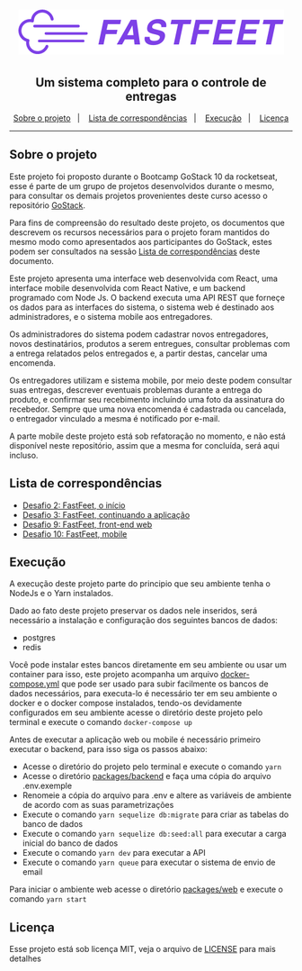 <h1 align="center">
    <img alt="GoStack" alt="FastFeet" src=".github/fast-feet-logo.png" />
</h1>

<h2 align="center">
  Um sistema completo para o controle de entregas
</h2>

<p align="center">
  <a href="#sobre-o-projeto">Sobre o projeto</a>&nbsp;&nbsp;&nbsp;|&nbsp;&nbsp;&nbsp;
  <a href="#lista-de-correspondências">Lista de correspondências</a>&nbsp;&nbsp;&nbsp;|&nbsp;&nbsp;&nbsp;
  <a href="#execução">Execução</a>&nbsp;&nbsp;&nbsp;|&nbsp;&nbsp;&nbsp;
  <a href="#licença">Licença</a>
</p>

---

## Sobre o projeto
Este projeto foi proposto durante o Bootcamp GoStack 10 da rocketseat, esse é parte de um grupo de projetos desenvolvidos durante o mesmo, para consultar os demais projetos provenientes deste curso acesso o repositório [GoStack](https://github.com/mauricio-andre/goStack10).

Para fins de compreensão do resultado deste projeto, os documentos que descrevem os recursos necessários para o projeto foram mantidos do mesmo modo como apresentados aos participantes do GoStack, estes podem ser consultados na sessão [Lista de correspondências](#lista-de-correspondências) deste documento.

Este projeto apresenta uma interface web desenvolvida com React, uma interface mobile desenvolvida com React Native, e um backend programado com Node Js. O backend executa uma API REST que forneçe os dados para as interfaces do sistema, o sistema web é destinado aos administradores, e o sistema mobile aos entregadores.

Os administradores do sistema podem cadastrar novos entregadores, novos destinatários, produtos a serem entregues, consultar problemas com a entrega relatados pelos entregados e, a partir destas, cancelar uma encomenda.

Os entregadores utilizam e sistema mobile, por meio deste podem consultar suas entregas, descrever eventuais problemas durante a entrega do produto, e confirmar seu recebimento incluíndo uma foto da assinatura do recebedor. Sempre que uma nova encomenda é cadastrada ou cancelada, o entregador vinculado a mesma é notificado por e-mail.

A parte mobile deste projeto está sob refatoração no momento, e não está disponível neste repositório, assim que a mesma for concluída, será aqui incluso.

## Lista de correspondências
* [Desafio 2: FastFeet, o início](./_instruction/Desafio02.md)
* [Desafio 3: FastFeet, continuando a aplicação](./_instruction/Desafio03.md)
* [Desafio 9: FastFeet, front-end web](./_instruction/Desafio09.md)
* [Desafio 10: FastFeet, mobile](./_instruction/Desafio10.md)

## Execução
A execução deste projeto parte do principio que seu ambiente tenha o NodeJs e o Yarn instalados.

Dado ao fato deste projeto preservar os dados nele inseridos, será necessário a instalação e configuração dos seguintes bancos de dados:
- postgres
- redis

Você pode instalar estes bancos diretamente em seu ambiente ou usar um container para isso, este projeto acompanha um arquivo [docker-compose.yml](./docker-compose.yml) que pode ser usado para subir facilmente os bancos de dados necessários, para executa-lo é necessário ter em seu ambiente o docker e o docker compose instalados, tendo-os devidamente configurados em seu ambiente acesse o diretório deste projeto pelo terminal e execute o comando `docker-compose up`

Antes de executar a aplicação web ou mobile é necessário primeiro executar o backend, para isso siga os passos abaixo:
- Acesse o diretório do projeto pelo terminal e execute o comando `yarn`
- Acesse o diretório [packages/backend](./packages/backend) e faça uma cópia do arquivo .env.exemple
- Renomeie a cópia do arquivo para .env e altere as variáveis de ambiente de acordo com as suas parametrizações
- Execute o comando `yarn sequelize db:migrate` para criar as tabelas do banco de dados
- Execute o comando `yarn sequelize db:seed:all` para executar a carga inicial do banco de dados
- Execute o comando `yarn dev` para executar a API
- Execute o comando `yarn queue` para executar o sistema de envio de email

Para iniciar o ambiente web acesse o diretório [packages/web](./packages/web) e execute o comando `yarn start`

## Licença
Esse projeto está sob licença MIT, veja o arquivo de [LICENSE](./LICENSE) para mais detalhes
